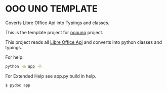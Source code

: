 # OOO UNO TEMPLATE

Coverts Libre Office Api into Typings and classes.

This is the template project for [ooouno](https://github.com/Amourspirit/python-ooouno) project.

This project reads all [Libre Office Api](https://api.libreoffice.org/docs/idl/ref/namespacecom_1_1sun_1_1star.html) and converts into python classes and typings.

For help:

```bash
python -m app -h
```

For Extended Help see app.py build in help.

```bash
$ pydoc app
```